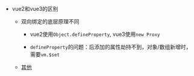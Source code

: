- vue2和vue3的区别

  - 双向绑定的底层原理不同

    - vue2使用`Object.defineProperty`, vue3使用`new Proxy`

    - `defineProperty`的问题：后添加的属性劫持不到，对象/数组新增时，需要`vm.$set`

  - [其他](https://xinzu.github.io/notes/vue/Vue3.html#%E4%BB%8Evue2%E4%B8%AD%E8%BF%81%E7%A7%BB)

